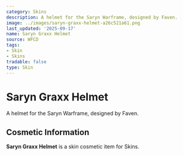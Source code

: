 ```yaml
---
category: Skins
description: A helmet for the Saryn Warframe, designed by Faven.
image: ../images/saryn-graxx-helmet-a26c521a61.png
last_updated: '2025-09-17'
name: Saryn Graxx Helmet
source: WFCD
tags:
- Skin
- Skins
tradable: false
type: Skin
---
```


# Saryn Graxx Helmet

A helmet for the Saryn Warframe, designed by Faven.

## Cosmetic Information

**Saryn Graxx Helmet** is a skin cosmetic item for Skins.

